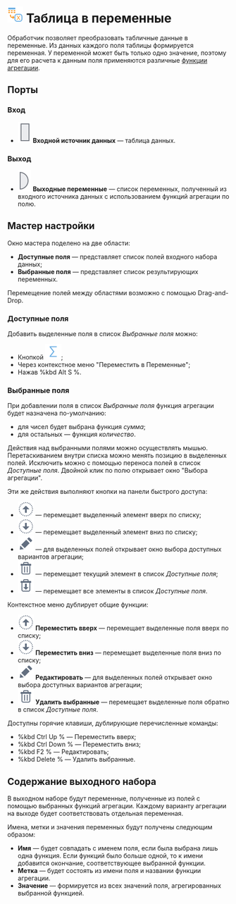 # ![Таблица в переменные](../../images/icons/components/datatovariables_default.svg) Таблица в переменные

Обработчик позволяет преобразовать табличные данные в переменные. Из данных каждого поля таблицы формируется переменная. У переменной может быть только одно значение, поэтому для его расчета к данным поля применяются различные [функции агрегации](../func/aggregation-functions.md).

## Порты

### Вход

* ![Входной источник данных](../../images/icons/app/node/ports/inputs/table_inactive.svg) **Входной источник данных** — таблица данных.

### Выход

* ![Выходные переменные](../../images/icons/app/node/ports/outputs/variable_inactive.svg) **Выходные переменные** — список переменных, полученный из входного источника данных с использованием функций агрегации по полю.

## Мастер настройки

Окно мастера поделено на две области:

* **Доступные поля** — представляет список полей входного набора данных;
* **Выбранные поля** — представляет список результирующих переменных.

Перемещение полей между областями возможно с помощью Drag-and-Drop.

### Доступные поля

Добавить выделенные поля в список *Выбранные поля* можно:

* Кнопкой ![Переместить в Переменные](../../images/icons/dataset-operations/dsa-factor_default.svg);
* Через контекстное меню "Переместить в Переменные";
* Нажав %kbd Alt S %.

### Выбранные поля

При добавлении поля в список *Выбранные поля* функция агрегации будет назначена по-умолчанию:

* для чисел будет выбрана функция *сумма*;
* для остальных — функция *количество*.

Действия над выбранными полями можно осуществлять мышью. Перетаскиванием внутри списка можно менять позицию в выделенных полей. Исключить можно с помощью переноса полей в список *Доступные поля*. Двойной клик по полю открывает окно "Выбора агрегации".

Эти же действия выполняют кнопки на панели быстрого доступа:

* ![Переместить вверх](../../images/icons/toolbar-controls/moveup_default.svg) — перемещает выделенный элемент вверх по списку;
* ![Переместить вниз](../../images/icons/toolbar-controls/movedown_default.svg) — перемещает выделенный элемент вниз по списку;
* ![Редактировать](../../images/icons/toolbar-controls/edit_default.svg) — для выделенных полей открывает окно выбора доступных вариантов агрегации;
* ![Удалить](../../images/icons/toolbar-controls/delete_default.svg) — перемещает текущий элемент в список *Доступные поля*;
* ![Удалить все](../../images/icons/toolbar-controls/delete-all_default.svg) — перемещает все элементы в список *Доступные поля*.

Контекстное меню дублирует общие функции:

* ![Переместить вверх](../../images/icons/toolbar-controls/moveup_default.svg) **Переместить вверх** — перемещает выделенные поля вверх по списку;
* ![Переместить вниз](../../images/icons/toolbar-controls/movedown_default.svg) **Переместить вниз** — перемещает выделенные поля вниз по списку;
* ![Редактировать](../../images/icons/toolbar-controls/edit_default.svg) **Редактировать** — для выделенных полей открывает окно выбора доступных вариантов агрегации;
* ![Удалить выбранные](../../images/icons/toolbar-controls/delete_default.svg) **Удалить выбранные** — перемещает выделенные поля обратно в список *Доступные поля*.

Доступны горячие клавиши, дублирующие перечисленные команды:

* %kbd Ctrl Up % — Переместить вверх;
* %kbd Ctrl Down % — Переместить вниз;
* %kbd F2 % — Редактировать;
* %kbd Delete % — Удалить выбранные.

## Содержание выходного набора

В выходном наборе будут переменные, полученные из полей с помощью выбранных функций агрегации. Каждому варианту агрегации на выходе будет соответствовать отдельная переменная.

Имена, метки и значения переменных будут получены следующим образом:

* **Имя** — будет совпадать с именем поля, если была выбрана лишь одна функция. Если функций было больше одной, то к имени добавится окончание, соответствующее выбранной функции.
* **Метка** — будет состоять из имени поля и названии функции агрегации.
* **Значение** — формируется из всех значений поля, агрегированных выбранной функцией.
